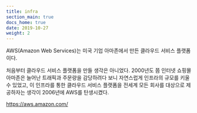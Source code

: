 ```yaml
---
title: infra
section_main: true
docs_home: true
date: 2019-10-27
weight: 2
---
```


AWS(Amazon Web Services)는 미국 기업 아마존에서 만든 클라우드 서비스 플랫폼이다.

처음부터 클라우드 서비스 플랫폼을 만들 생각은 아니었다. 2000년도 쯤 인터넷 쇼핑몰 아마존은 늘어난 트래픽과 주문량을 감당하려다 보니 자연스럽게 인프라의 규모를 키울 수 있었고, 이 인프라를 통한 클라우드 서비스 플랫폼을 전세계 모든 회사를 대상으로 제공하자는 생각이 2006년에 AWS를 탄생시켰다.

https://aws.amazon.com/